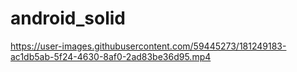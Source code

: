 # android_solid

https://user-images.githubusercontent.com/59445273/181249183-ac1db5ab-5f24-4630-8af0-2ad83be36d95.mp4


